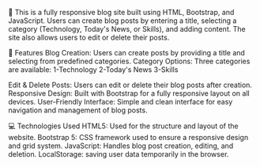 📝 
This is a fully responsive blog site built using HTML, Bootstrap, and JavaScript. Users can create blog posts by entering a title, selecting a category (Technology, Today's News, or Skills), and adding content. The site also allows users to edit or delete their posts.

📝 Features
Blog Creation: Users can create posts by providing a title and selecting from predefined categories.
Category Options: Three categories are available:
1-Technology
2-Today's News
3-Skills

Edit & Delete Posts: Users can edit or delete their blog posts after creation.
Responsive Design: Built with Bootstrap for a fully responsive layout on all devices.
User-Friendly Interface: Simple and clean interface for easy navigation and management of blog posts.

💻 Technologies Used
HTML5: Used for the structure and layout of the website.
Bootstrap 5: CSS framework used to ensure a responsive design and grid system.
JavaScript: Handles blog post creation, editing, and deletion.
LocalStorage: saving user data temporarily in the browser.
